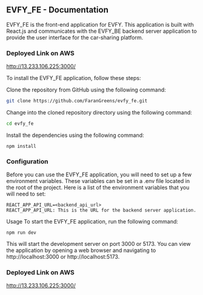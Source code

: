 ## EVFY_FE - Documentation
EVFY_FE is the front-end application for EVFY. This application is built with React.js and communicates with the EVFY_BE backend server application to provide the user interface for the car-sharing platform.

### Deployed Link on AWS
http://13.233.106.225:3000/

To install the EVFY_FE application, follow these steps:

Clone the repository from GitHub using the following command:

```bash
git clone https://github.com/FaranGreens/evfy_fe.git
```
Change into the cloned repository directory using the following command:
```bash
cd evfy_fe
```
Install the dependencies using the following command:
```
npm install
```
### Configuration
Before you can use the EVFY_FE application, you will need to set up a few environment variables. These variables can be set in a .env file located in the root of the project. Here is a list of the environment variables that you will need to set:


``` 
REACT_APP_API_URL=<backend_api_url>
REACT_APP_API_URL: This is the URL for the backend server application.
```
Usage
To start the EVFY_FE application, run the following command:

```
npm run dev
```
This will start the development server on port 3000 or 5173. You can view the application by opening a web browser and navigating to http://localhost:3000 or http://localhost:5173.

### Deployed Link on AWS
http://13.233.106.225:3000/






